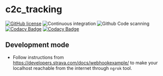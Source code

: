 # c2c_tracking

[![GitHub license](https://img.shields.io/github/license/c2corg/c2c_tracking.svg)](https://github.com/c2corg/c2c_tracking/blob/main/LICENSE) ![Continuous integration](https://github.com/c2corg/c2c_tracking/workflows/Continuous%20Integration/badge.svg?branch=main) ![Github Code scanning](https://github.com/c2corg/c2c_tracking/workflows/CodeQL/badge.svg?branch=main) [![Codacy Badge](https://app.codacy.com/project/badge/Grade/7d16c363ea1d445293e216e58e884194)](https://www.codacy.com/gh/c2corg/c2c_tracking/dashboard?utm_source=github.com&utm_medium=referral&utm_content=c2corg/c2c_tracking&utm_campaign=Badge_Grade) [![Codacy Badge](https://app.codacy.com/project/badge/Coverage/7d16c363ea1d445293e216e58e884194)](https://www.codacy.com/gh/c2corg/c2c_tracking/dashboard?utm_source=github.com&utm_medium=referral&utm_content=c2corg/c2c_tracking&utm_campaign=Badge_Coverage)

## Development mode

- Follow instructions from <https://developers.strava.com/docs/webhookexample/> to make your localhost reachable from the internet through `ngrok` tool.
